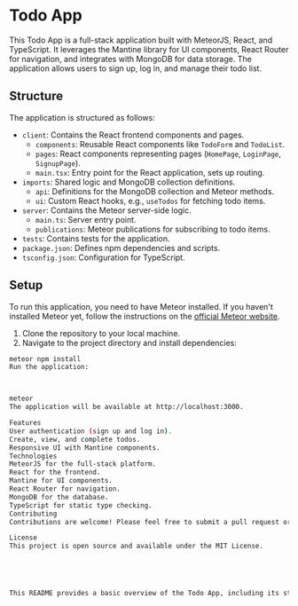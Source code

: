 # Todo App

This Todo App is a full-stack application built with MeteorJS, React, and TypeScript. It leverages the Mantine library for UI components, React Router for navigation, and integrates with MongoDB for data storage. The application allows users to sign up, log in, and manage their todo list.

## Structure

The application is structured as follows:

- `client`: Contains the React frontend components and pages.
  - `components`: Reusable React components like `TodoForm` and `TodoList`.
  - `pages`: React components representing pages (`HomePage`, `LoginPage`, `SignupPage`).
  - `main.tsx`: Entry point for the React application, sets up routing.
- `imports`: Shared logic and MongoDB collection definitions.
  - `api`: Definitions for the MongoDB collection and Meteor methods.
  - `ui`: Custom React hooks, e.g., `useTodos` for fetching todo items.
- `server`: Contains the Meteor server-side logic.
  - `main.ts`: Server entry point.
  - `publications`: Meteor publications for subscribing to todo items.
- `tests`: Contains tests for the application.
- `package.json`: Defines npm dependencies and scripts.
- `tsconfig.json`: Configuration for TypeScript.

## Setup

To run this application, you need to have Meteor installed. If you haven't installed Meteor yet, follow the instructions on the [official Meteor website](https://www.meteor.com/developers/install).

1. Clone the repository to your local machine.
2. Navigate to the project directory and install dependencies:

```bash
meteor npm install
Run the application:



meteor
The application will be available at http://localhost:3000.

Features
User authentication (sign up and log in).
Create, view, and complete todos.
Responsive UI with Mantine components.
Technologies
MeteorJS for the full-stack platform.
React for the frontend.
Mantine for UI components.
React Router for navigation.
MongoDB for the database.
TypeScript for static type checking.
Contributing
Contributions are welcome! Please feel free to submit a pull request or create an issue for bugs, questions, or new features.

License
This project is open source and available under the MIT License.





This README provides a basic overview of the Todo App, including its structure, setup instructions, features, technologies used, and contribution guidelines. Adjust the content as necessary to fit the specifics of your project, such as adding a `LICENSE` file if it's mentioned but not yet created.
